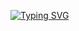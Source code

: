 [![Typing SVG](https://readme-typing-svg.herokuapp.com?color=%2336BCF7&lines=Python+is+the+best+among+the+worst)](https://git.io/typing-svg)